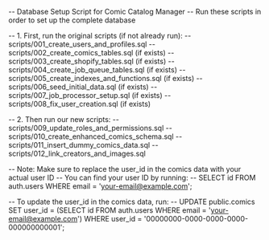 -- Database Setup Script for Comic Catalog Manager
-- Run these scripts in order to set up the complete database

-- 1. First, run the original scripts (if not already run):
-- scripts/001_create_users_and_profiles.sql
-- scripts/002_create_comics_tables.sql (if exists)
-- scripts/003_create_shopify_tables.sql (if exists)
-- scripts/004_create_job_queue_tables.sql (if exists)
-- scripts/005_create_indexes_and_functions.sql (if exists)
-- scripts/006_seed_initial_data.sql (if exists)
-- scripts/007_job_processor_setup.sql (if exists)
-- scripts/008_fix_user_creation.sql (if exists)

-- 2. Then run our new scripts:
-- scripts/009_update_roles_and_permissions.sql
-- scripts/010_create_enhanced_comics_schema.sql
-- scripts/011_insert_dummy_comics_data.sql
-- scripts/012_link_creators_and_images.sql

-- Note: Make sure to replace the user_id in the comics data with your actual user ID
-- You can find your user ID by running:
-- SELECT id FROM auth.users WHERE email = 'your-email@example.com';

-- To update the user_id in the comics data, run:
-- UPDATE public.comics SET user_id = (SELECT id FROM auth.users WHERE email = 'your-email@example.com') WHERE user_id = '00000000-0000-0000-0000-000000000001';
